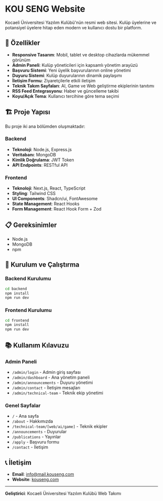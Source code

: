 # KOU SENG Website

Kocaeli Üniversitesi Yazılım Kulübü'nün resmi web sitesi. Kulüp üyelerine ve potansiyel üyelere hitap eden modern ve kullanıcı dostu bir platform.

## 🚀 Özellikler

- **Responsive Tasarım**: Mobil, tablet ve desktop cihazlarda mükemmel görünüm
- **Admin Paneli**: Kulüp yöneticileri için kapsamlı yönetim arayüzü
- **Başvuru Sistemi**: Yeni üyelik başvurularının online yönetimi
- **Duyuru Sistemi**: Kulüp duyurularının dinamik paylaşımı
- **İletişim Formu**: Ziyaretçilerle etkili iletişim
- **Teknik Takım Sayfaları**: AI, Game ve Web geliştirme ekiplerinin tanıtımı
- **RSS Feed Entegrasyonu**: Haber ve güncelleme takibi
- **Koyu/Açık Tema**: Kullanıcı tercihine göre tema seçimi

## 🏗️ Proje Yapısı

Bu proje iki ana bölümden oluşmaktadır:

### Backend
- **Teknoloji**: Node.js, Express.js
- **Veritabanı**: MongoDB
- **Kimlik Doğrulama**: JWT Token
- **API Endpoints**: RESTful API

### Frontend
- **Teknoloji**: Next.js, React, TypeScript
- **Styling**: Tailwind CSS
- **UI Components**: Shadcn/ui, FontAwesome
- **State Management**: React Hooks
- **Form Management**: React Hook Form + Zod

## 📋 Gereksinimler

- Node.js
- MongoDB
- npm

## 🚀 Kurulum ve Çalıştırma

### Backend Kurulumu

```bash
cd backend
npm install
npm run dev
```

### Frontend Kurulumu

```bash
cd frontend
npm install
npm run dev
```

## 📚 Kullanım Kılavuzu

### Admin Paneli
- `/admin/login` - Admin giriş sayfası
- `/admin/dashboard` - Ana yönetim paneli
- `/admin/announcements` - Duyuru yönetimi
- `/admin/contact` - İletişim mesajları
- `/admin/technical-team` - Teknik ekip yönetimi

### Genel Sayfalar
- `/` - Ana sayfa
- `/about` - Hakkımızda
- `/technical-team/[web/ai/game]` - Teknik ekipler
- `/announcements` - Duyurular
- `/publications` - Yayınlar
- `/apply` - Başvuru formu
- `/contact` - İletişim

## 📞 İletişim

- **Email**: info@mail.kouseng.com
- **Website**: [kouseng.com](https://kouseng.com)

---

**Geliştirici**: Kocaeli Üniversitesi Yazılım Kulübü Web Takımı